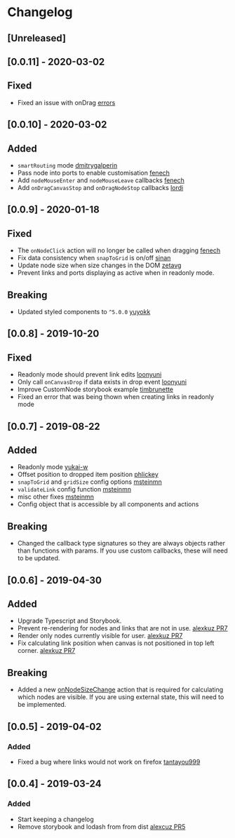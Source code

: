 # Changelog

## [Unreleased]

## [0.0.11] - 2020-03-02

## Fixed

- Fixed an issue with onDrag [errors](https://github.com/MrBlenny/react-flow-chart/pull/88#issuecomment-593213248)

## [0.0.10] - 2020-03-02

## Added

- `smartRouting` mode [dmitrygalperin](https://github.com/MrBlenny/react-flow-chart/pull/89)
- Pass node into ports to enable customisation [fenech](https://github.com/MrBlenny/react-flow-chart/pull/85)
- Add `nodeMouseEnter` and `nodeMouseLeave` callbacks [fenech](https://github.com/MrBlenny/react-flow-chart/pull/84)
- Add `onDragCanvasStop` and `onDragNodeStop` callbacks [lordi](https://github.com/MrBlenny/react-flow-chart/pull/88)

## [0.0.9] - 2020-01-18

## Fixed

- The `onNodeClick` action will no longer be called when dragging [fenech](https://github.com/MrBlenny/react-flow-chart/pull/78/files)
- Fix data consistency when `snapToGrid` is on/off [sinan](https://github.com/MrBlenny/react-flow-chart/pull/72)
- Update node size when size changes in the DOM [zetavg](https://github.com/MrBlenny/react-flow-chart/pull/71)
- Prevent links and ports displaying as active when in readonly mode.

## Breaking

- Updated styled components to `^5.0.0` [yuyokk](https://github.com/MrBlenny/react-flow-chart/pull/76/files)

## [0.0.8] - 2019-10-20

## Fixed

- Readonly mode should prevent link edits [loonyuni](https://github.com/MrBlenny/react-flow-chart/pull/45)
- Only call `onCanvasDrop` if data exists in drop event [loonyuni](https://github.com/MrBlenny/react-flow-chart/pull/51)
- Improve CustomNode storybook example [timbrunette](https://github.com/MrBlenny/react-flow-chart/pulls)
- Fixed an error that was being thown when creating links in readonly mode

## [0.0.7] - 2019-08-22

## Added

- Readonly mode [yukai-w](https://github.com/MrBlenny/react-flow-chart/pull/39)
- Offset position to dropped item position [phlickey](https://github.com/MrBlenny/react-flow-chart/pull/34)
- `snapToGrid` and `gridSize` config options [msteinmn](https://github.com/MrBlenny/react-flow-chart/pull/23)
- `validateLink` config function [msteinmn](https://github.com/MrBlenny/react-flow-chart/pull/23)
- misc other fixes [msteinmn](https://github.com/MrBlenny/react-flow-chart/pull/23)
- Config object that is accessible by all components and actions

## Breaking

- Changed the callback type signatures so they are always objects rather than functions with params. If you use custom callbacks, these will need to be updated.


## [0.0.6] - 2019-04-30

## Added

- Upgrade Typescript and Storybook.
- Prevent re-rendering for nodes and links that are not in use. [alexkuz PR7](https://github.com/MrBlenny/react-flow-chart/pull/7)
- Render only nodes currently visible for user. [alexkuz PR7](https://github.com/MrBlenny/react-flow-chart/pull/7)
- Fix calculating link position when canvas is not positioned in top left corner. [alexkuz PR7](https://github.com/MrBlenny/react-flow-chart/pull/7)

## Breaking

- Added a new [onNodeSizeChange](https://github.com/MrBlenny/react-flow-chart/pull/7/files#diff-5a121158d13f502e78c5c29411f54269R141) action that is required for calculating which nodes are visible. If you are using external state, this will need to be implemented.

## [0.0.5] - 2019-04-02

### Added

- Fixed a bug where links would not work on firefox [tantayou999](https://github.com/MrBlenny/react-flow-chart/issues/12)

## [0.0.4] - 2019-03-24

### Added

- Start keeping a changelog
- Remove storybook and lodash from from dist [alexcuz PR5](https://github.com/MrBlenny/react-flow-chart/pull/5)
